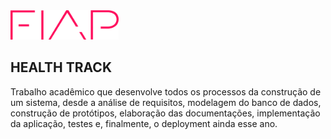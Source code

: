 <img src="https://raw.githubusercontent.com/hugofabricio/health-track/develop/frontend/src/images/fiap.png" width="173" height="47" />

## HEALTH TRACK

Trabalho acadêmico que desenvolve todos os processos da construção de um sistema, desde a análise de requisitos, modelagem do banco de dados, construção de protótipos, elaboração das documentações, implementação da aplicação, testes e, finalmente, o deployment ainda esse ano.
